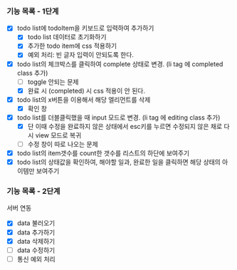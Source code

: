 ### 기능 목록 - 1단계
- [x] todo list에 todoItem을 키보드로 입력하여 추가하기
    - [x] todo list 데이터로 초기화하기
    - [x] 추가한 todo item에 css 적용하기
    - [x] 예외 처리: 빈 글자 입력이 안되도록 한다.
- [x] todo list의 체크박스를 클릭하여 complete 상태로 변경. (li tag 에 completed class 추가)
    - [ ] toggle 안되는 문제
    - [x] 완료 시 (completed) 시 css 적용이 안 된다.
- [x] todo list의 x버튼을 이용해서 해당 엘리먼트를 삭제
    - [x] 확인 창
- [x] todo list를 더블클릭했을 때 input 모드로 변경. (li tag 에 editing class 추가)
    - [x] 단 이때 수정을 완료하지 않은 상태에서 esc키를 누르면 수정되지 않은 채로 다시 view 모드로 복귀
    - [ ] 수정 창이 따로 나오는 문제
- [x] todo list의 item갯수를 count한 갯수를 리스트의 하단에 보여주기
- [x] todo list의 상태값을 확인하여, 해야할 일과, 완료한 일을 클릭하면 해당 상태의 아이템만 보여주기

### 기능 목록 - 2단계
서버 연동
- [x] data 불러오기 
- [x] data 추가하기
- [x] data 삭제하기 
- [ ] data 수정하기
- [ ] 통신 예외 처리